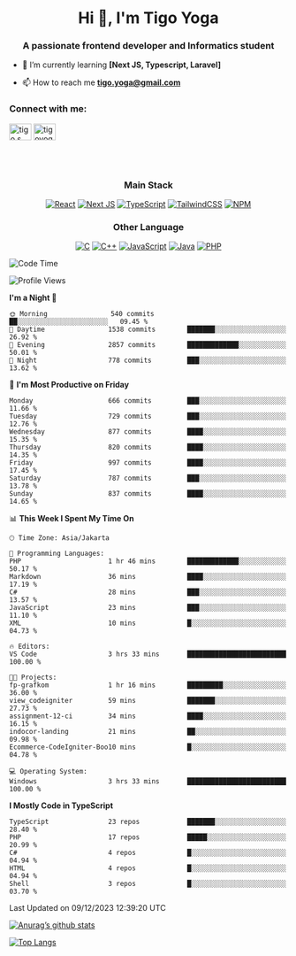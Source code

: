 <h1 align="center">Hi 👋, I'm Tigo Yoga</h1>
<h3 align="center">A passionate frontend developer and Informatics student</h3>

- 🌱 I’m currently learning **[Next JS, Typescript, Laravel]**

- 📫 How to reach me **tigo.yoga@gmail.com**

<h3 align="left">Connect with me:</h3>
<p align="left">
<a href="https://linkedin.com/in/tigo s yoga" target="blank"><img align="center" src="https://raw.githubusercontent.com/rahuldkjain/github-profile-readme-generator/master/src/images/icons/Social/linked-in-alt.svg" alt="tigo s yoga" height="30" width="40" /></a>
<a href="https://instagram.com/tigoyoga" target="blank"><img align="center" src="https://raw.githubusercontent.com/rahuldkjain/github-profile-readme-generator/master/src/images/icons/Social/instagram.svg" alt="tigoyoga" height="30" width="40" /></a>
</p>

<br/>
<br/>

<h3 align="center">Main Stack</h3>
<div align="center">
  
  <a href="">![React](https://img.shields.io/badge/react-%2320232a.svg?style=for-the-badge&logo=react&logoColor=%2361DAFB)</a>
  <a href="">![Next JS](https://img.shields.io/badge/Next-black?style=for-the-badge&logo=next.js&logoColor=white)</a>
   <a href="">![TypeScript](https://img.shields.io/badge/typescript-%23007ACC.svg?style=for-the-badge&logo=typescript&logoColor=white)</a>
  <a href="">![TailwindCSS](https://img.shields.io/badge/tailwindcss-%2338B2AC.svg?style=for-the-badge&logo=tailwind-css&logoColor=white)</a>
  <a href="">![NPM](https://img.shields.io/badge/NPM-%23000000.svg?style=for-the-badge&logo=npm&logoColor=white)</a>
</div>
<h3 align="center">Other Language</h3>
<div align="center">
  
  <a href="">![C](https://img.shields.io/badge/c-%2300599C.svg?style=for-the-badge&logo=c&logoColor=white)</a>
  <a href="">![C++](https://img.shields.io/badge/c++-%2300599C.svg?style=for-the-badge&logo=c%2B%2B&logoColor=white)</a>
  <a href="">![JavaScript](https://img.shields.io/badge/javascript-%23323330.svg?style=for-the-badge&logo=javascript&logoColor=%23F7DF1E)</a>
  <a href="">![Java](https://img.shields.io/badge/java-%23ED8B00.svg?style=for-the-badge&logo=java&logoColor=white)</a>
  <a href="">![PHP](https://img.shields.io/badge/php-%23777BB4.svg?style=for-the-badge&logo=php&logoColor=white)</a>
</div>

<!--START_SECTION:waka-->
![Code Time](http://img.shields.io/badge/Code%20Time-676%20hrs%2014%20mins-blue)

![Profile Views](http://img.shields.io/badge/Profile%20Views-1-blue)

**I'm a Night 🦉** 

```text
🌞 Morning                540 commits         ██░░░░░░░░░░░░░░░░░░░░░░░   09.45 % 
🌆 Daytime                1538 commits        ███████░░░░░░░░░░░░░░░░░░   26.92 % 
🌃 Evening                2857 commits        █████████████░░░░░░░░░░░░   50.01 % 
🌙 Night                  778 commits         ███░░░░░░░░░░░░░░░░░░░░░░   13.62 % 
```
📅 **I'm Most Productive on Friday** 

```text
Monday                   666 commits         ███░░░░░░░░░░░░░░░░░░░░░░   11.66 % 
Tuesday                  729 commits         ███░░░░░░░░░░░░░░░░░░░░░░   12.76 % 
Wednesday                877 commits         ████░░░░░░░░░░░░░░░░░░░░░   15.35 % 
Thursday                 820 commits         ████░░░░░░░░░░░░░░░░░░░░░   14.35 % 
Friday                   997 commits         ████░░░░░░░░░░░░░░░░░░░░░   17.45 % 
Saturday                 787 commits         ███░░░░░░░░░░░░░░░░░░░░░░   13.78 % 
Sunday                   837 commits         ████░░░░░░░░░░░░░░░░░░░░░   14.65 % 
```


📊 **This Week I Spent My Time On** 

```text
🕑︎ Time Zone: Asia/Jakarta

💬 Programming Languages: 
PHP                      1 hr 46 mins        █████████████░░░░░░░░░░░░   50.17 % 
Markdown                 36 mins             ████░░░░░░░░░░░░░░░░░░░░░   17.19 % 
C#                       28 mins             ███░░░░░░░░░░░░░░░░░░░░░░   13.57 % 
JavaScript               23 mins             ███░░░░░░░░░░░░░░░░░░░░░░   11.10 % 
XML                      10 mins             █░░░░░░░░░░░░░░░░░░░░░░░░   04.73 % 

🔥 Editors: 
VS Code                  3 hrs 33 mins       █████████████████████████   100.00 % 

🐱‍💻 Projects: 
fp-grafkom               1 hr 16 mins        █████████░░░░░░░░░░░░░░░░   36.00 % 
view_codeigniter         59 mins             ███████░░░░░░░░░░░░░░░░░░   27.73 % 
assignment-12-ci         34 mins             ████░░░░░░░░░░░░░░░░░░░░░   16.15 % 
indocor-landing          21 mins             ██░░░░░░░░░░░░░░░░░░░░░░░   09.98 % 
Ecommerce-CodeIgniter-Boo10 mins             █░░░░░░░░░░░░░░░░░░░░░░░░   04.78 % 

💻 Operating System: 
Windows                  3 hrs 33 mins       █████████████████████████   100.00 % 
```

**I Mostly Code in TypeScript** 

```text
TypeScript               23 repos            ███████░░░░░░░░░░░░░░░░░░   28.40 % 
PHP                      17 repos            █████░░░░░░░░░░░░░░░░░░░░   20.99 % 
C#                       4 repos             █░░░░░░░░░░░░░░░░░░░░░░░░   04.94 % 
HTML                     4 repos             █░░░░░░░░░░░░░░░░░░░░░░░░   04.94 % 
Shell                    3 repos             █░░░░░░░░░░░░░░░░░░░░░░░░   03.70 % 
```




 Last Updated on 09/12/2023 12:39:20 UTC
<!--END_SECTION:waka-->

[![Anurag’s github stats](https://github-readme-stats.vercel.app/api?username=tigoyoga)](https://github.com/tigoyoga)

[![Top Langs](https://github-readme-stats.vercel.app/api/top-langs/?username=tigoyoga&layout=compact)](https://github.com/tigoyoga)
